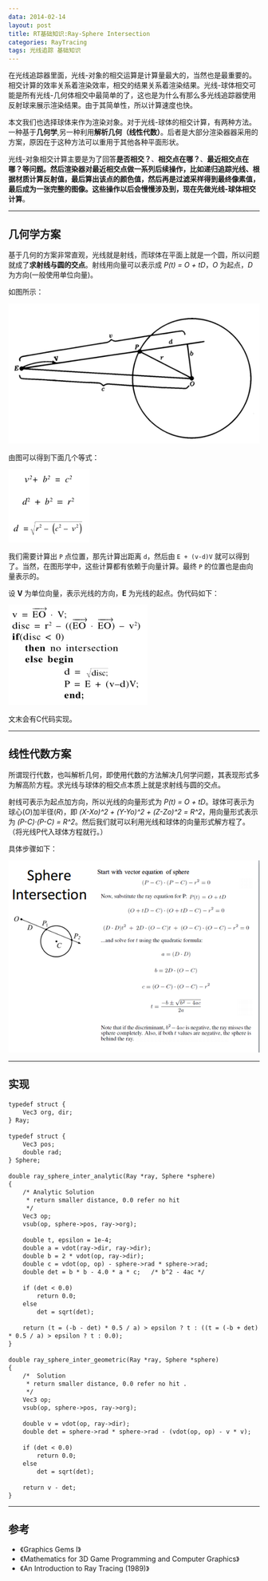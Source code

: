```yaml
---
data: 2014-02-14
layout: post
title: RT基础知识:Ray-Sphere Intersection
categories: RayTracing
tags: 光线追踪 基础知识
---
```


在光线追踪器里面，光线-对象的相交运算是计算量最大的，当然也是最重要的。相交计算的效率关系着渲染效率，相交的结果关系着渲染结果。光线-球体相交可能是所有光线-几何体相交中最简单的了，这也是为什么有那么多光线追踪器使用反射球来展示渲染结果。由于其简单性，所以计算速度也快。

本文我们也选择球体来作为渲染对象。对于光线-球体的相交计算，有两种方法。一种基于**几何学**,另一种利用**解析几何（线性代数）**。后者是大部分渲染器器采用的方案，原因在于这种方法可以重用于其他各种平面形状。


光线-对象相交计算主要是为了回答**是否相交？**、**相交点在哪？**、**最近相交点在哪？**等问题。然后渲染器对最近相交点做一系列后续操作，比如递归追踪光线、根据材质计算反射值，最后算出该点的颜色值，然后再是过滤采样得到最终像素值，最后成为一张完整的图像。这些操作以后会慢慢涉及到，现在先做**光线-球体相交计算**。

------------------------------------------------

## 几何学方案

基于几何的方案非常直观，光线就是射线，而球体在平面上就是一个圆，所以问题就成了**求射线与圆的交点**。射线用向量可以表示成 *P(t) = O + tD*，*O* 为起点，*D* 为方向(一般使用单位向量)。

如图所示：

![](/image/raytracer_03_01.PNG)

由图可以得到下面几个等式：

![](/image/raytracer_03_02.PNG)

我们需要计算出 `P` 点位置，那先计算出距离 `d`，然后由 `E + (v-d)V` 就可以得到了。当然，在图形学中，这些计算都有依赖于向量计算。最终 `P` 的位置也是由向量表示的。

设 **V** 为单位向量，表示光线的方向，**E** 为光线的起点。伪代码如下：

![](/image/raytracer_03_03.PNG)

文末会有C代码实现。

------------------------------------------------------------------

## 线性代数方案

所谓现行代数，也叫解析几何，即使用代数的方法解决几何学问题，其表现形式多为解高阶方程。求光线与球体的相交点本质上就是求射线与圆的交点。

射线可表示为起点加方向，所以光线的向量形式为 *P(t) = O + tD*。球体可表示为球心(*O*)加半径(*R*)，即 *(X-Xo)^2 + (Y-Yo)^2 + (Z-Zo)^2 = R^2*，用向量形式表示为 *(P-C)·(P-C) = R^2*。然后我们就可以利用光线和球体的向量形式解方程了。（将光线P代入球体方程就行。）

具体步骤如下：

![](/image/raytracer_03_04.png)

------------------------------------------------------

## 实现

	typedef struct {
	    Vec3 org, dir;
	} Ray;
	
	typedef struct {
	    Vec3 pos;
	    double rad;
	} Sphere;
	
	double ray_sphere_inter_analytic(Ray *ray, Sphere *sphere)
	{
	    /* Analytic Solution
	     * return smaller distance, 0.0 refer no hit
	     */
	    Vec3 op;
	    vsub(op, sphere->pos, ray->org);
	
	    double t, epsilon = 1e-4;
	    double a = vdot(ray->dir, ray->dir);
	    double b = 2 * vdot(op, ray->dir);
	    double c = vdot(op, op) - sphere->rad * sphere->rad;
	    double det = b * b - 4.0 * a * c;   /* b^2 - 4ac */
	
	    if (det < 0.0)
	        return 0.0;
	    else
	        det = sqrt(det);
	
	    return (t = (-b - det) * 0.5 / a) > epsilon ? t : ((t = (-b + det) * 0.5 / a) > epsilon ? t : 0.0);
	}
	
	double ray_sphere_inter_geometric(Ray *ray, Sphere *sphere)
	{
	    /*  Solution
	     * return smaller distance, 0.0 refer no hit .
	     */
	    Vec3 op;
	    vsub(op, sphere->pos, ray->org);
	
	    double v = vdot(op, ray->dir);
	    double det = sphere->rad * sphere->rad - (vdot(op, op) - v * v);
	
	    if (det < 0.0)
	        return 0.0;
	    else
	        det = sqrt(det);
	
	    return v - det;
	}


-----------------------------------------------------

## 参考

- 《Graphics Gems I》
- 《Mathematics for 3D Game Programming and Computer Graphics》
- 《An Introduction to Ray Tracing (1989)》